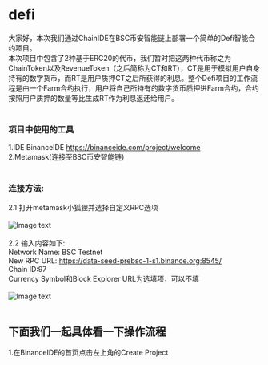 # defi
  大家好，本次我们通过ChainIDE在BSC币安智能链上部署一个简单的Defi智能合约项目。<br>
  本次项目中包含了2种基于ERC20的代币，我们暂时把这两种代币称之为ChainToken以及RevenueToken（之后简称为CT和RT），CT是用于模拟用户自身持有的数字货币，而RT是用户质押CT之后所获得的利息。整个Defi项目的工作流程是由一个Farm合约执行，用户将自己所持有的数字货币质押进Farm合约，合约按照用户质押的数量等比生成RT作为利息返还给用户。<br>
  <br>
  
  ### 项目中使用的工具 <br>
1.IDE  BinanceIDE  https://binanceide.com/project/welcome <br>
2.Metamask(连接至BSC币安智能链)
<br>
<br>
  ### 连接方法:<br>
  2.1 打开metamask小狐狸并选择自定义RPC选项<br>
  <br>
  ![Image text](https://github.com/wkq1991zmc/defi/blob/master/%E6%95%99%E7%A8%8B%E5%9B%BE%E7%89%871.png)<br>
  <br>
  2.2 输入内容如下:<br>
    Network Name: BSC Testnet<br>
    New RPC URL: https://data-seed-prebsc-1-s1.binance.org:8545/<br>
    Chain ID:97<br>
    Currency Symbol和Block Explorer URL为选填项，可以不填<br>
 <br>
   ![Image text](https://github.com/wkq1991zmc/defi/blob/master/%E6%95%99%E7%A8%8B%E5%9B%BE%E7%89%872.png)
 <br>
 <br>
 ## 下面我们一起具体看一下操作流程<br>
 1.在BinanceIDE的首页点击左上角的Create Project

  

